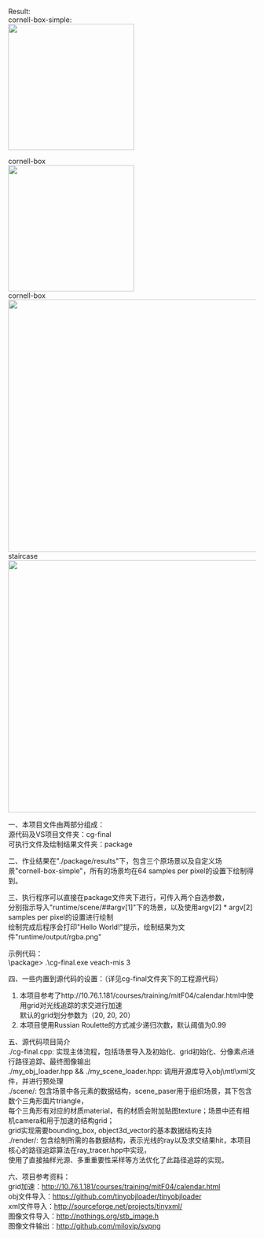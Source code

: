 Result:<br>
cornell-box-simple:<br>
<img src="https://github.com/DarkSleeper/Path-Tracer/assets/48831197/442ec6ad-2511-4db7-9afc-c646f7003e18" width="256"><br>

cornell-box<br>
<img src="https://github.com/DarkSleeper/Path-Tracer/assets/48831197/14ec1aae-c6c7-4b34-a0f8-41e5f5c9fbd3" width="256"><br>
cornell-box<br>
<img src="https://github.com/DarkSleeper/Path-Tracer/assets/48831197/25b9e61b-1646-47ec-bca7-7accd4c288aa" width="512"><br>
staircase<br>
<img src="https://github.com/DarkSleeper/Path-Tracer/assets/48831197/0b78c317-13d4-4ce0-9d28-17bf2cc572d0" width="512"><br>


一、本项目文件由两部分组成：<br>
源代码及VS项目文件夹：cg-final<br>
可执行文件及绘制结果文件夹：package<br>

二、作业结果在"./package/results"下，包含三个原场景以及自定义场景"cornell-box-simple"，所有的场景均在64 samples per pixel的设置下绘制得到。<br>

三、执行程序可以直接在package文件夹下进行，可传入两个自选参数，<br>
分别指示导入"runtime/scene/##argv[1]"下的场景，以及使用argv[2] * argv[2] samples per pixel的设置进行绘制<br>
绘制完成后程序会打印"Hello World!"提示，绘制结果为文件"runtime/output/rgba.png"<br>

示例代码：<br>
\package> .\cg-final.exe veach-mis 3<br>

四、一些内置到源代码的设置：（详见cg-final文件夹下的工程源代码）<br>
1. 本项目参考了http://10.76.1.181/courses/training/mitF04/calendar.html中使用grid对光线追踪的求交进行加速<br>
默认的grid划分参数为（20, 20, 20）<br>
2. 本项目使用Russian Roulette的方式减少递归次数，默认阈值为0.99<br>

五、源代码项目简介<br>
./cg-final.cpp: 实现主体流程，包括场景导入及初始化、grid初始化、分像素点进行路径追踪、最终图像输出<br>
./my_obj_loader.hpp && ./my_scene_loader.hpp: 调用开源库导入obj\mtl\xml文件，并进行预处理<br>
./scene/: 包含场景中各元素的数据结构，scene_paser用于组织场景，其下包含数个三角形面片triangle，<br>
	每个三角形有对应的材质material，有的材质会附加贴图texture；场景中还有相机camera和用于加速的结构grid；<br>
	grid实现需要bounding_box, object3d_vector的基本数据结构支持<br>
./render/: 包含绘制所需的各数据结构，表示光线的ray以及求交结果hit，本项目核心的路径追踪算法在ray_tracer.hpp中实现，<br>
	使用了直接抽样光源、多重重要性采样等方法优化了此路径追踪的实现。<br>


六、项目参考资料：<br>
grid加速：http://10.76.1.181/courses/training/mitF04/calendar.html<br>
obj文件导入：https://github.com/tinyobjloader/tinyobjloader<br>
xml文件导入：http://sourceforge.net/projects/tinyxml/<br>
图像文件导入：http://nothings.org/stb_image.h<br>
图像文件输出：http://github.com/miloyip/svpng<br>
